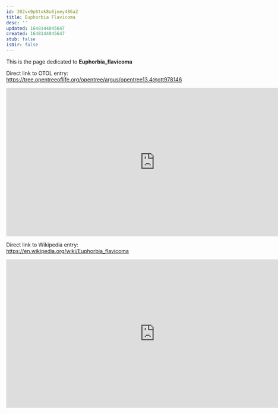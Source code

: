 ```yaml
---
id: 302vx9p6tok8u6joey486a2
title: Euphorbia Flavicoma
desc: ''
updated: 1648144045647
created: 1648144045647
stub: false
isDir: false
---
```

This is the page dedicated to **Euphorbia_flavicoma**


Direct link to OTOL entry: https://tree.opentreeoflife.org/opentree/argus/opentree13.4@ott978146



<html>
    <body>
    <iframe src="https://tree.opentreeoflife.org/opentree/argus/opentree13.4@ott978146"
    width="800" height="400" frameborder="0" allowfullscreen> </iframe>
    </body>
</html>
    


Direct link to Wikipedia entry: https://en.wikipedia.org/wiki/Euphorbia_flavicoma



<html>
    <body>
    <iframe src="https://en.wikipedia.org/wiki/Euphorbia_flavicoma"
    width="800" height="400" frameborder="0" allowfullscreen> </iframe>
    </body>
</html>
    
